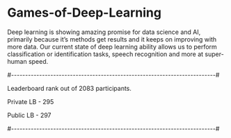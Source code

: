 # Games-of-Deep-Learning

Deep learning is showing amazing promise for data science and AI, primarily because it’s methods get results and it keeps on improving with more data. Our current state of deep learning ability allows us to perform classification or identification tasks, speech recognition and more at super-human speed.

#-------------------------------------------------------------------------#

Leaderboard rank out of 2083 participants.

Private  LB - 295

Public LB - 297

#-------------------------------------------------------------------------#
